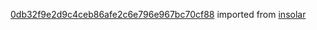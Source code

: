 [0db32f9e2d9c4ceb86afe2c6e796e967bc70cf88](https://github.com/insolar/insolar/commit/0db32f9e2d9c4ceb86afe2c6e796e967bc70cf88) imported from [insolar](https://github.com/insolar/insolar)
